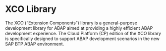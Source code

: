 <!-- loioc154dffe892b4d9ea4566722f0bcd5f1 -->

# XCO Library

The XCO \(“Extension Components”\) library is a general-purpose development library for ABAP aimed at providing a highly efficient ABAP development experience. The Cloud Platform \(CP\) edition of the XCO library is specifically designed to support ABAP development scenarios in the new SAP BTP ABAP environment.

